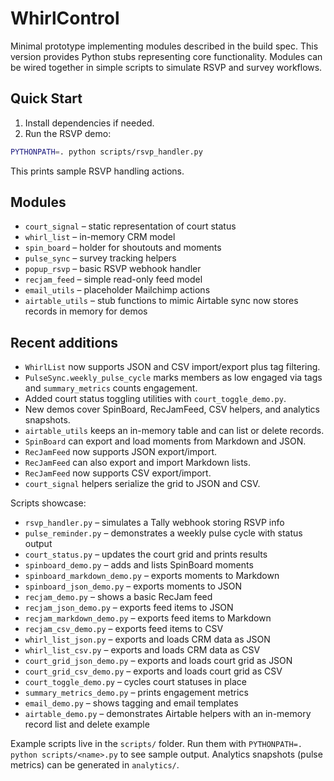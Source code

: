 # WhirlControl

Minimal prototype implementing modules described in the build spec.
This version provides Python stubs representing core functionality. Modules can
be wired together in simple scripts to simulate RSVP and survey workflows.

## Quick Start
1. Install dependencies if needed.
2. Run the RSVP demo:
```bash
PYTHONPATH=. python scripts/rsvp_handler.py
```
This prints sample RSVP handling actions.


## Modules
- `court_signal` – static representation of court status
- `whirl_list` – in-memory CRM model
- `spin_board` – holder for shoutouts and moments
- `pulse_sync` – survey tracking helpers
- `popup_rsvp` – basic RSVP webhook handler
- `recjam_feed` – simple read-only feed model
- `email_utils` – placeholder Mailchimp actions
- `airtable_utils` – stub functions to mimic Airtable sync
  now stores records in memory for demos

## Recent additions
- `WhirlList` now supports JSON and CSV import/export plus tag filtering.
- `PulseSync.weekly_pulse_cycle` marks members as low engaged via tags and `summary_metrics` counts engagement.
- Added court status toggling utilities with `court_toggle_demo.py`.
- New demos cover SpinBoard, RecJamFeed, CSV helpers, and analytics snapshots.
- `airtable_utils` keeps an in-memory table and can list or delete records.
- `SpinBoard` can export and load moments from Markdown and JSON.
- `RecJamFeed` now supports JSON export/import.
- `RecJamFeed` can also export and import Markdown lists.
- `RecJamFeed` now supports CSV export/import.
- `court_signal` helpers serialize the grid to JSON and CSV.

Scripts showcase:

- `rsvp_handler.py` – simulates a Tally webhook storing RSVP info
- `pulse_reminder.py` – demonstrates a weekly pulse cycle with status output
- `court_status.py` – updates the court grid and prints results
- `spinboard_demo.py` – adds and lists SpinBoard moments
- `spinboard_markdown_demo.py` – exports moments to Markdown
- `spinboard_json_demo.py` – exports moments to JSON
- `recjam_demo.py` – shows a basic RecJam feed
- `recjam_json_demo.py` – exports feed items to JSON
- `recjam_markdown_demo.py` – exports feed items to Markdown
- `recjam_csv_demo.py` – exports feed items to CSV
- `whirl_list_json.py` – exports and loads CRM data as JSON
- `whirl_list_csv.py` – exports and loads CRM data as CSV
- `court_grid_json_demo.py` – exports and loads court grid as JSON
- `court_grid_csv_demo.py` – exports and loads court grid as CSV
- `court_toggle_demo.py` – cycles court statuses in place
- `summary_metrics_demo.py` – prints engagement metrics
- `email_demo.py` – shows tagging and email templates
- `airtable_demo.py` – demonstrates Airtable helpers with an in-memory record list and delete example

Example scripts live in the `scripts/` folder. Run them with `PYTHONPATH=. python scripts/<name>.py` to see sample output.
Analytics snapshots (pulse metrics) can be generated in `analytics/`.
